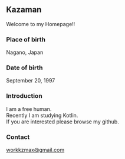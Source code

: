 ## Kazaman

Welcome to my Homepage!!

### Place of birth

Nagano, Japan

### Date of birth

September 20, 1997

### Introduction

I am a free human.  
Recently I am studying Kotlin.  
If you are interested please browse my github.

### Contact
workkzmax@gmail.com
